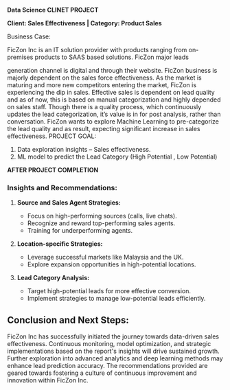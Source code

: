 **Data Science CLINET PROJECT**

**Client: Sales Effectiveness | Category: Product Sales**

Business Case:

FicZon Inc is an IT solution provider with products ranging from on-
premises products to SAAS based solutions. FicZon major leads

generation channel is digital and through their website.
FicZon business is majorly dependent on the sales force
effectiveness. As the market is maturing and more new competitors
entering the market, FicZon is experiencing the dip in sales.
Effective sales is dependent on lead quality and as of now, this is
based on manual categorization and highly depended on sales staff.
Though there is a quality process, which continuously updates the
lead categorization, it’s value is in for post analysis, rather than
conversation.
FicZon wants to explore Machine Learning to pre-categorize the lead
quality and as result, expecting significant increase in sales
effectiveness.
PROJECT GOAL: 
1. Data exploration insights – Sales effectiveness.
2. ML model to predict the Lead Category (High Potential , Low
Potential)

**AFTER PROJECT COMPLETION**

### Insights and Recommendations:

1. **Source and Sales Agent Strategies:**
   - Focus on high-performing sources (calls, live chats).
   - Recognize and reward top-performing sales agents.
   - Training for underperforming agents.

2. **Location-specific Strategies:**
   - Leverage successful markets like Malaysia and the UK.
   - Explore expansion opportunities in high-potential locations.

3. **Lead Category Analysis:**
   - Target high-potential leads for more effective conversion.
   - Implement strategies to manage low-potential leads efficiently.

## Conclusion and Next Steps:

FicZon Inc has successfully initiated the journey towards data-driven sales effectiveness. Continuous monitoring, model optimization, and strategic implementations based on the report's insights will drive sustained growth. Further exploration into advanced analytics and deep learning methods may enhance lead prediction accuracy. The recommendations provided are geared towards fostering a culture of continuous improvement and innovation within FicZon Inc.

